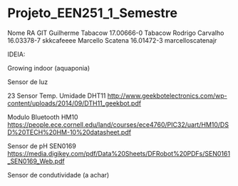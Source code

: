 # Projeto_EEN251_1_Semestre 
Nome               RA         GIT 
Guilherme Tabacow  17.00666-0 Tabacow 
Rodrigo Carvalho   16.03378-7 skkcafeeee 
Marcello Scatena   16.01472-3 marcelloscatenajr



IDEIA:

Growing indoor (aquaponia)

Sensor de luz

23 Sensor Temp. Umidade DHT11
http://www.geekbotelectronics.com/wp-content/uploads/2014/09/DTH11_geekbot.pdf

Modulo Bluetooth HM10
https://people.ece.cornell.edu/land/courses/ece4760/PIC32/uart/HM10/DSD%20TECH%20HM-10%20datasheet.pdf

Sensor de pH SEN0169
https://media.digikey.com/pdf/Data%20Sheets/DFRobot%20PDFs/SEN0161_SEN0169_Web.pdf


Sensor de condutividade (a achar)
